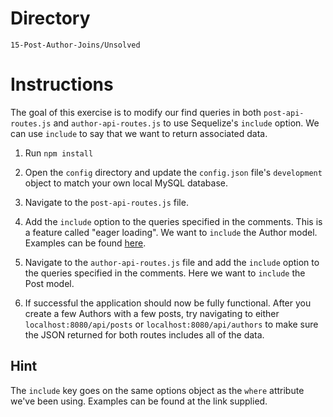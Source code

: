 # Directory

`15-Post-Author-Joins/Unsolved`

# Instructions

The goal of this exercise is to modify our find queries in both `post-api-routes.js` and `author-api-routes.js` to use Sequelize's `include` option. We can use `include` to say that we want to return associated data.

1. Run `npm install`

1. Open the `config` directory and update the `config.json` file's `development` object to match your own local MySQL database.

1. Navigate to the `post-api-routes.js` file.

1. Add the `include` option to the queries specified in the comments. This is a feature called "eager loading". We want to `include` the Author model. Examples can be found [here](http://docs.sequelizejs.com/manual/tutorial/models-usage.html#eager-loading).

1. Navigate to the `author-api-routes.js` file and add the `include` option to the queries specified in the comments. Here we want to `include` the Post model.

1. If successful the application should now be fully functional. After you create a few Authors with a few posts, try navigating to either `localhost:8080/api/posts` or `localhost:8080/api/authors` to make sure the JSON returned for both routes includes all of the data.

## Hint

The `include` key goes on the same options object as the `where` attribute we've been using. Examples can be found at the link supplied.

